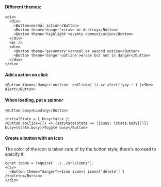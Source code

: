 #### Different themes:

```
<div>
  <div>
    <Button>normal action</Button>
    <Button theme='danger'>erase or destroy</Button>
    <Button theme='highlight'>events communication</Button>
  </div>
  <br />
  <div>
    <Button theme='secondary'>cancel or second option</Button>
    <Button theme='danger-outline'>erase but not in danger</Button>
  </div>
</div>
```

#### Add a action on click

```
<Button theme='danger-outline' onClick={ () => alert('yay !') }>Show alert</Button>
```

#### When loading, put a spinner

```
<Button busy>Loading</Button>
```

```
initialState = { busy:false };
<Button onClick={() => {setState(state => ({busy: !state.busy}))}} busy={state.busy}>Toggle busy</Button>
```

#### Create a button with an icon

The color of the icon is taken care of by the button style, there's no need to specify it.

```
const icons = require('../../src/icons');
<div>
  <Button theme="danger"><Icon icon={ icons['delete'] } />delete</Button>
</div>
```
